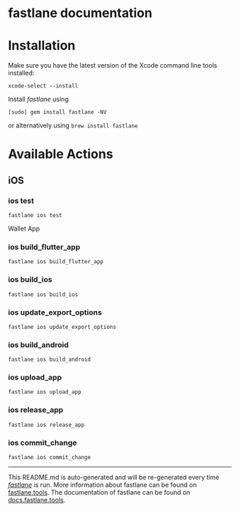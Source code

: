 fastlane documentation
================
# Installation

Make sure you have the latest version of the Xcode command line tools installed:

```
xcode-select --install
```

Install _fastlane_ using
```
[sudo] gem install fastlane -NV
```
or alternatively using `brew install fastlane`

# Available Actions
## iOS
### ios test
```
fastlane ios test
```
Wallet App
### ios build_flutter_app
```
fastlane ios build_flutter_app
```

### ios build_ios
```
fastlane ios build_ios
```

### ios update_export_options
```
fastlane ios update_export_options
```

### ios build_android
```
fastlane ios build_android
```

### ios upload_app
```
fastlane ios upload_app
```

### ios release_app
```
fastlane ios release_app
```

### ios commit_change
```
fastlane ios commit_change
```


----

This README.md is auto-generated and will be re-generated every time [_fastlane_](https://fastlane.tools) is run.
More information about fastlane can be found on [fastlane.tools](https://fastlane.tools).
The documentation of fastlane can be found on [docs.fastlane.tools](https://docs.fastlane.tools).
